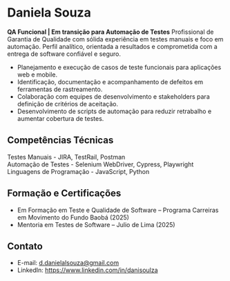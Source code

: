 # Daniela Souza

**QA Funcional | Em transição para Automação de Testes**
Profissional de Garantia de Qualidade com sólida experiência em testes manuais e foco em automação. Perfil analítico, orientada a resultados e comprometida com a entrega de software confiável e seguro.

- Planejamento e execução de casos de teste funcionais para aplicações web e mobile.
- Identificação, documentação e acompanhamento de defeitos em ferramentas de rastreamento.
- Colaboração com equipes de desenvolvimento e stakeholders para definição de critérios de aceitação.
- Desenvolvimento de scripts de automação para reduzir retrabalho e aumentar cobertura de testes.

## Competências Técnicas

Testes Manuais - JIRA, TestRail, Postman            
Automação de Testes - Selenium WebDriver, Cypress, Playwright
Linguagens de Programação -  JavaScript, Python                  


## Formação e Certificações

- Em Formação em Teste e Qualidade de Software – Programa Carreiras em Movimento do Fundo Baobá (2025)
- Mentoria em Testes de Software – Julio de Lima (2025)

## Contato

- E-mail: d.danielalsouza@gmail.com
- LinkedIn: https://www.linkedin.com/in/danisoulza
   
